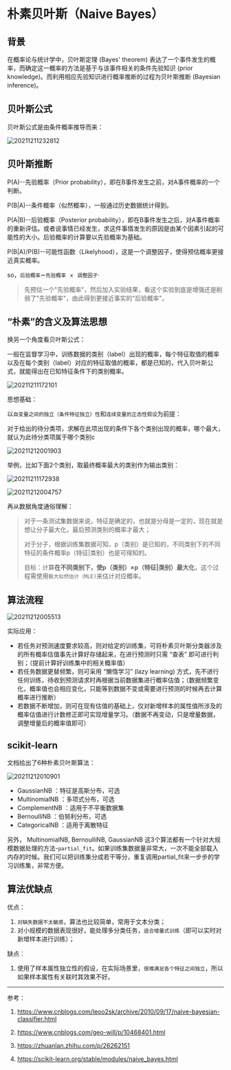 <!--
 * @Description: Naive Bayes
 * @Version: 1.0
 * @Autor: xihuishaw
 * @Date: 2021-12-11 17:15:06
 * @LastEditors: xihuishaw
 * @LastEditTime: 2021-12-12 01:41:29
-->

# 朴素贝叶斯（Naive Bayes）

## 背景

在概率论与统计学中，贝叶斯定理 (Bayes' theorem) 表达了一个事件发生的概率，而确定这一概率的方法是基于与该事件相关的条件先验知识 (prior knowledge)。而利用相应先验知识进行概率推断的过程为贝叶斯推断 (Bayesian inference)。

## 贝叶斯公式

贝叶斯公式是由条件概率推导而来：

![20211211232812](https://s2.loli.net/2021/12/11/1BVLKYOQ8JNpI9l.png)

## 贝叶斯推断

P(A)--先验概率（Prior probability），即在B事件发生之前，对A事件概率的一个判断。

P(B|A)--条件概率（似然概率），一般通过历史数据统计得到。

P(A|B)--后验概率（Posterior probability），即在B事件发生之后，对A事件概率的重新评估。或者说事情已经发生，求这件事情发生的原因是由某个因素引起的可能性的大小。后验概率的计算要以先验概率为基础。

P(B|A)/P(B)--可能性函数（Likelyhood），这是一个调整因子，使得预估概率更接近真实概率。

so，`后验概率＝先验概率 ｘ 调整因子`·

>先预估一个"先验概率"，然后加入实验结果，看这个实验到底是增强还是削弱了"先验概率"，由此得到更接近事实的"后验概率"。

## “朴素”的含义及算法思想

换另一个角度看贝叶斯公式：

一般在监督学习中，训练数据的类别（label）出现的概率，每个特征取值的概率以及在每个类别（label）对应的特征取值的概率，都是已知的，代入贝叶斯公式，就能得出在已知特征条件下的类别概率。

![20211211172101](https://s2.loli.net/2021/12/11/BmwH9ZDXQpV4r7n.png)

思想基础：

以`自变量之间的独立（条件特征独立）性`和`连续变量的正态性假设`为前提：

对于给出的待分类项，求解在此项出现的条件下各个类别出现的概率，哪个最大，就认为此待分类项属于哪个类别c

![20211212001903](https://cdn.jsdelivr.net/gh/xihuishawpy/PicBad@main/blogs/pictures/20211212001903.png)

举例，比如下面2个类别，取最终概率最大的类别作为输出类别：

![20211211172938](https://s2.loli.net/2021/12/11/eJ8dIvlMjic4gW6.png)

![20211212004757](https://cdn.jsdelivr.net/gh/xihuishawpy/PicBad@main/blogs/pictures/20211212004757.png)

再从数据角度通俗理解：

>对于一条测试集数据来说，特征是确定的，也就是分母是一定的，现在就是想让分子最大化，最后预测类别的概率才最大；
>
>对于分子，根据训练集数据可知，p（类别）是已知的，不同类别下的不同特征的条件概率p（特征|类别）也是可得知的。
>
>目标：计算**在不同类别下，使p（类别）×p（特征|类别）最大化**，这个过程需使用`极大似然估计（MLE)`来估计对应概率。

## 算法流程

![20211212005513](https://cdn.jsdelivr.net/gh/xihuishawpy/PicBad@main/blogs/pictures/20211212005513.png)

实际应用：

- 若任务对预测速度要求较高，则对给定的训练集，可将朴素贝叶斯分类器涉及的所有概率估值事先计算好存储起来，在进行预测时只需 “查表” 即可进行判别；（提前计算好训练集中的相关概率值）
- 若任务数据更替频繁，则可采用 “懒惰学习” (lazy learning) 方式，先不进行任何训练，待收到预测请求时再根据当前数据集进行概率估值；（数据频繁变化，概率值也会相应变化，只能等到数据不变或需要进行预测的时候再去计算概率进行推断）
- 若数据不断增加，则可在现有估值的基础上，仅对新增样本的属性值所涉及的概率估值进行计数修正即可实现增量学习。（数据不再变动，只是增量数据，调整增量后的概率值即可）

## scikit-learn

文档给出了6种朴素贝叶斯算法：

![20211212010901](https://cdn.jsdelivr.net/gh/xihuishawpy/PicBad@main/blogs/pictures/20211212010901.png)

- GaussianNB ：特征是高斯分布，可选
- MultinomialNB ：多项式分布，可选
- ComplementNB ：适用于不平衡数据集
- BernoulliNB ：伯努利分布，可选
- CategoricalNB ：适用于离散特征

另外， MultinomialNB, BernoulliNB,  GaussianNB 这3个算法都有一个针对大规模数据处理的方法-`partial_fit`。如果训练集数据量非常大，一次不能全部载入内存的时候。我们可以把训练集分成若干等分，重复调用partial_fit来一步步的学习训练集，非常方便。

## 算法优缺点

优点：

1. `对缺失数据不太敏感`，算法也比较简单，常用于文本分类；
2. 对小规模的数据表现很好，能处理多分类任务，`适合增量式训练`（即可以实时对新增样本进行训练）；

缺点：

1. 使用了样本属性独立性的假设，在实际场景里，`很难满足各个特征之间独立`，所以如果样本属性有关联时其效果不好。

---

参考：

1. <https://www.cnblogs.com/leoo2sk/archive/2010/09/17/naive-bayesian-classifier.html>

2. <https://www.cnblogs.com/geo-will/p/10468401.html>

3. <https://zhuanlan.zhihu.com/p/26262151>
4. <https://scikit-learn.org/stable/modules/naive_bayes.html>

